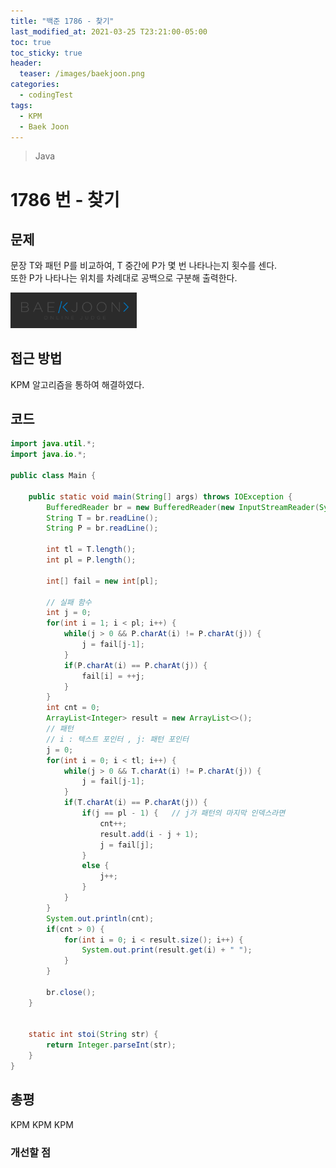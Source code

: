 ```yaml
---
title: "백준 1786 - 찾기"
last_modified_at: 2021-03-25 T23:21:00-05:00
toc: true
toc_sticky: true
header:
  teaser: /images/baekjoon.png
categories: 
  - codingTest
tags:
  - KPM
  - Baek Joon
---
```


> Java

1786 번 - 찾기
=============
 
## 문제

문장 T와 패턴 P를 비교하여, T 중간에 P가 몇 번 나타나는지 횟수를 센다.  
또한 P가 나타나는 위치를 차례대로 공백으로 구분해 출력한다.  

[<img src="/images/baekjoon.png" width="40%" height="40%">](https://www.acmicpc.net/problem/1786)  

## 접근 방법
KPM 알고리즘을 통하여 해결하였다.  

## 코드
```java
import java.util.*;
import java.io.*;

public class Main {
	
	public static void main(String[] args) throws IOException {
		BufferedReader br = new BufferedReader(new InputStreamReader(System.in));
    	String T = br.readLine();
    	String P = br.readLine();
    	
    	int tl = T.length();
    	int pl = P.length();
    	
    	int[] fail = new int[pl];
    	
    	// 실패 함수
    	int j = 0;
    	for(int i = 1; i < pl; i++) {
    		while(j > 0 && P.charAt(i) != P.charAt(j)) {
    			j = fail[j-1];
    		}
    		if(P.charAt(i) == P.charAt(j)) {
    			fail[i] = ++j;
    		}
    	}
    	int cnt = 0;
    	ArrayList<Integer> result = new ArrayList<>();
    	// 패턴
		// i : 텍스트 포인터 , j: 패턴 포인터 
    	j = 0;
    	for(int i = 0; i < tl; i++) {
    		while(j > 0 && T.charAt(i) != P.charAt(j)) {
    			j = fail[j-1];
    		}
    		if(T.charAt(i) == P.charAt(j)) {
    			if(j == pl - 1) {	// j가 패턴의 마지막 인덱스라면 
    				cnt++;
    				result.add(i - j + 1);
    				j = fail[j];
    			}
    			else {
    				j++;
    			}
    		}
    	}
    	System.out.println(cnt);
    	if(cnt > 0) {
    		for(int i = 0; i < result.size(); i++) {
    			System.out.print(result.get(i) + " ");
    		}
    	}
    	
    	br.close();
	}

	
	static int stoi(String str) {
    	return Integer.parseInt(str);
    }
}
```

## 총평
KPM KPM KPM  

### 개선할 점


<!-- ★
<img src="/images/codingTest/bj/문제번호.PNG" width="40%" height="40%">  

-->